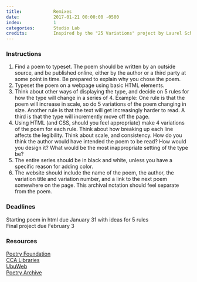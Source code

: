 ```yaml
---
title:            Remixes
date:             2017-01-21 00:00:00 -0500
index:            1
categories:       Studio Lab
credits:          Inspired by the "25 Variations" project by Laurel Schwulst from her Very Interactive course.
---
```


### Instructions

1. Find a poem to typeset. The poem should be written by an outside source, and be published online, either by the author or a third party at some point in time. Be prepared to explain why you chose the poem.
2. Typeset the poem on a webpage using basic HTML elements.
3. Think about other ways of displaying the type, and decide on 5 rules for how the type will change in a series of 4. Example: One rule is that the poem will increase in scale, so do 5 variations of the poem changing in size. Another rule is that the text will get increasingly harder to read. A third is that the type will incremently move off the page.
4. Using HTML (and CSS, should you feel appropriate) make 4 variations of the poem for each rule. Think about how breaking up each line affects the legibility. Think about scale, and consistency. How do you think the author would have intended the poem to be read? How would you design it? What would be the most inappropriate setting of the type be?
5. The entire series should be in black and white, unless you have a specific reason for adding color.
6. The website should include the name of the poem, the author, the variation title and variation number, and a link to the next poem somewhere on the page. This archival notation should feel separate from the poem.

### Deadlines
Starting poem in html due January 31 with ideas for 5 rules<br/>
Final project due February 3

### Resources
[Poetry Foundation](https://www.poetryfoundation.org/)<br>
[CCA Libraries](http://libraries.cca.edu/)<br>
[UbuWeb](http://ubuweb.com/)<br>
[Poetry Archive](http://www.poetryarchive.org/)
